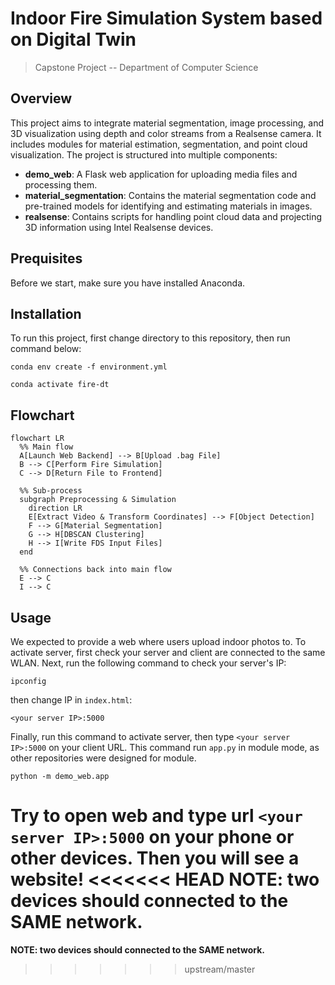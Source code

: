 # Indoor Fire Simulation System based on Digital Twin
> Capstone Project -- Department of Computer Science

## Overview

This project aims to integrate material segmentation, image processing, and 3D visualization using depth and color streams from a Realsense camera. It includes modules for material estimation, segmentation, and point cloud visualization. The project is structured into multiple components:

- **demo_web**: A Flask web application for uploading media files and processing them.
- **material_segmentation**: Contains the material segmentation code and pre-trained models for identifying and estimating materials in images.
- **realsense**: Contains scripts for handling point cloud data and projecting 3D information using Intel Realsense devices.


## Prequisites

Before we start, make sure you have installed Anaconda.

## Installation

To run this project, first change directory to this repository, then run command below:
```
conda env create -f environment.yml
```
```
conda activate fire-dt
```

## Flowchart
```mermaid
flowchart LR
  %% Main flow
  A[Launch Web Backend] --> B[Upload .bag File]
  B --> C[Perform Fire Simulation]
  C --> D[Return File to Frontend]

  %% Sub-process
  subgraph Preprocessing & Simulation
    direction LR
    E[Extract Video & Transform Coordinates] --> F[Object Detection]
    F --> G[Material Segmentation]
    G --> H[DBSCAN Clustering]
    H --> I[Write FDS Input Files]
  end

  %% Connections back into main flow
  E --> C
  I --> C
```


## Usage
We expected to provide a web where users upload indoor photos to. To activate server, first check your server and client are connected to the same WLAN.
Next, run the following command to check your server's IP:
```
ipconfig
```
then change IP in `index.html`:
```
<your server IP>:5000
```
Finally, run this command to activate server, then type `<your server IP>:5000` on your client URL.
This command run `app.py` in module mode, as other repositories were designed for module.
```
python -m demo_web.app
```
 
Try to open web and type url `<your server IP>:5000` on your phone or other devices.
Then you will see a website!
<<<<<<< HEAD
**NOTE: two devices should connected to the SAME network.**
=======
**NOTE: two devices should connected to the SAME network.**
>>>>>>> upstream/master
